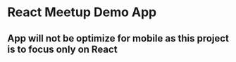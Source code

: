 # React Meetup Demo App

## App will not be optimize for mobile as this project is to focus only on React